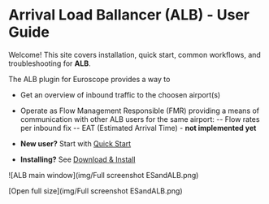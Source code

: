 # Arrival Load Ballancer (ALB) - User Guide



Welcome! This site covers installation, quick start, common workflows, and troubleshooting for **ALB**.

The ALB plugin for Euroscope provides a way to
- Get an overview of inbound traffic to the choosen airport(s)
- Operate as Flow Management Responsible (FMR) providing a means of communication with other ALB users for the same airport:
-- Flow rates per inbound fix
-- EAT (Estimated Arrival Time) - **not implemented yet**

- **New user?** Start with [Quick Start](quick-start.md)

- **Installing?** See [Download & Install](download-install.md)

![ALB main window](img/Full screenshot ESandALB.png)

[Open full size](img/Full screenshot ESandALB.png)